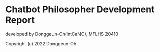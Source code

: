 # Chatbot Philosopher Development Report
developed by Donggeun-Oh(intCaNO), MFLHS 20410

Copyright (c) 2022 Donggeun-Oh
